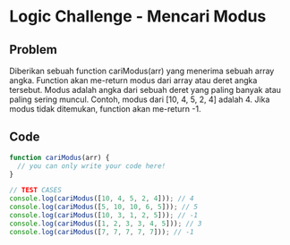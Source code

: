 # Logic Challenge - Mencari Modus

## Problem

Diberikan sebuah function cariModus(arr) yang menerima sebuah array angka. Function akan me-return modus dari array atau deret angka tersebut. Modus adalah angka dari sebuah deret yang paling banyak atau paling sering muncul. Contoh, modus dari [10, 4, 5, 2, 4] adalah 4. Jika modus tidak ditemukan, function akan me-return -1.

## Code

```JavaScript
function cariModus(arr) {
  // you can only write your code here!
}

// TEST CASES
console.log(cariModus([10, 4, 5, 2, 4])); // 4
console.log(cariModus([5, 10, 10, 6, 5])); // 5
console.log(cariModus([10, 3, 1, 2, 5])); // -1
console.log(cariModus([1, 2, 3, 3, 4, 5])); // 3
console.log(cariModus([7, 7, 7, 7, 7])); // -1
```
